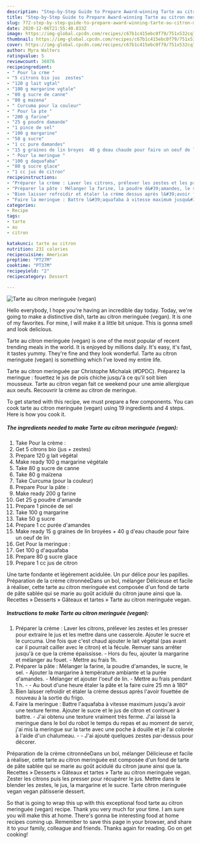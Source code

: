 ```yaml
---
description: "Step-by-Step Guide to Prepare Award-winning Tarte au citron meringuée (vegan)"
title: "Step-by-Step Guide to Prepare Award-winning Tarte au citron meringuée (vegan)"
slug: 772-step-by-step-guide-to-prepare-award-winning-tarte-au-citron-meringuee-vegan
date: 2020-12-06T21:55:40.833Z
image: https://img-global.cpcdn.com/recipes/c67b1c415ebc0f79/751x532cq70/tarte-au-citron-meringuee-vegan-photo-principale-de-la-recette.jpg
thumbnail: https://img-global.cpcdn.com/recipes/c67b1c415ebc0f79/751x532cq70/tarte-au-citron-meringuee-vegan-photo-principale-de-la-recette.jpg
cover: https://img-global.cpcdn.com/recipes/c67b1c415ebc0f79/751x532cq70/tarte-au-citron-meringuee-vegan-photo-principale-de-la-recette.jpg
author: Myra Walters
ratingvalue: 5
reviewcount: 36076
recipeingredient:
- " Pour la crme "
- "5 citrons bio jus  zestes"
- "120 g lait vgtal"
- "100 g margarine vgtale"
- "80 g sucre de canne"
- "80 g mazena"
- " Curcuma pour la couleur"
- " Pour la pte "
- "200 g farine"
- "25 g poudre damande"
- "1 pince de sel"
- "100 g margarine"
- "50 g sucre"
- "1 cc pure damandes"
- "15 g graines de lin broyes  40 g deau chaude pour faire un oeuf de lin"
- " Pour la meringue "
- "100 g daquafaba"
- "80 g sucre glace"
- "1 cc jus de citron"
recipeinstructions:
- "Préparer la crème : Laver les citrons, prélever les zestes et les presser pour extraire le jus et les mettre dans une casserole. Ajouter le sucre et le curcuma. Une fois que c&#39;est chaud ajouter le lait végétal (pas avant car il pourrait cailler avec le citron) et la fécule. Remuer sans arrêter jusqu&#39;à ce que la crème épaississe. Hors du feu, ajouter la margarine et mélanger au fouet. Mettre au frais 1h."
- "Préparer la pâte : Mélanger la farine, la poudre d&#39;amandes, le sucre, le sel. Ajouter la margarine à température ambiante et la purée d&#39;amandes. Mélanger et ajouter l&#39;oeuf de lin. Mettre au frais pendant 1 h.  Au bout d&#39;une heure étaler la pâte et la faire cuire 25 mn à 180°"
- "Bien laisser refroidir et étaler la crème dessus après l&#39;avoir fouettée de nouveau à la sortie du frigo."
- "Faire la meringue : Battre l&#39;aquafaba à vitesse maximum jusqu&#39;à avoir une texture ferme. Ajouter le sucre et le jus de citron et continuer à battre. J&#39;ai obtenu une texture vraiment très ferme. J&#39;ai laissé la meringue dans le bol du robot le temps du repas et au moment de servir, j&#39;ai mis la meringue sur la tarte avec une poche à douille et je l&#39;ai colorée à l&#39;aide d&#39;un chalumeau.  J&#39;ai ajouté quelques zestes par-dessus pour décorer."
categories:
- Recipe
tags:
- tarte
- au
- citron

katakunci: tarte au citron 
nutrition: 231 calories
recipecuisine: American
preptime: "PT27M"
cooktime: "PT37M"
recipeyield: "2"
recipecategory: Dessert

---
```



![Tarte au citron meringuée (vegan)](https://img-global.cpcdn.com/recipes/c67b1c415ebc0f79/751x532cq70/tarte-au-citron-meringuee-vegan-photo-principale-de-la-recette.jpg)

Hello everybody, I hope you're having an incredible day today. Today, we're going to make a distinctive dish, tarte au citron meringuée (vegan). It is one of my favorites. For mine, I will make it a little bit unique. This is gonna smell and look delicious.

Tarte au citron meringuée (vegan) is one of the most popular of recent trending meals in the world. It is enjoyed by millions daily. It's easy, it's fast, it tastes yummy. They're fine and they look wonderful. Tarte au citron meringuée (vegan) is something which I've loved my entire life.

Tarte au citron meringuée par Christophe Michalak (#DPDC). Préparez la meringue : fouettez le jus de pois chiche jusqu&#39;à ce qu&#39;il soit bien mousseux. Tarte au citron vegan fait ce weekend pour une amie allergique aux oeufs. Recouvrir la crème au citron de meringue.


To get started with this recipe, we must prepare a few components. You can cook tarte au citron meringuée (vegan) using 19 ingredients and 4 steps. Here is how you cook it.

<!--inarticleads1-->

##### The ingredients needed to make Tarte au citron meringuée (vegan):

1. Take  Pour la crème :
1. Get 5 citrons bio (jus + zestes)
1. Prepare 120 g lait végétal
1. Make ready 100 g margarine végétale
1. Take 80 g sucre de canne
1. Take 80 g maïzena
1. Take  Curcuma (pour la couleur)
1. Prepare  Pour la pâte :
1. Make ready 200 g farine
1. Get 25 g poudre d&#39;amande
1. Prepare 1 pincée de sel
1. Take 100 g margarine
1. Take 50 g sucre
1. Prepare 1 cc purée d&#39;amandes
1. Make ready 15 g graines de lin broyées + 40 g d&#39;eau chaude pour faire un oeuf de lin
1. Get  Pour la meringue :
1. Get 100 g d&#39;aquafaba
1. Prepare 80 g sucre glace
1. Prepare 1 cc jus de citron


Une tarte fondante et légèrement acidulée. Un pur délice pour les papilles. Préparation de la crème citronnéeDans un bol, mélanger Délicieuse et facile à réaliser, cette tarte au citron meringuée est composée d&#39;un fond de tarte de pâte sablée qui se marie au goût acidulé du citron jaune ainsi que la. Recettes » Desserts » Gâteaux et tartes » Tarte au citron meringuée vegan. 

<!--inarticleads2-->

##### Instructions to make Tarte au citron meringuée (vegan):

1. Préparer la crème : Laver les citrons, prélever les zestes et les presser pour extraire le jus et les mettre dans une casserole. Ajouter le sucre et le curcuma. Une fois que c&#39;est chaud ajouter le lait végétal (pas avant car il pourrait cailler avec le citron) et la fécule. Remuer sans arrêter jusqu&#39;à ce que la crème épaississe. - Hors du feu, ajouter la margarine et mélanger au fouet. - Mettre au frais 1h.
1. Préparer la pâte : Mélanger la farine, la poudre d&#39;amandes, le sucre, le sel. - Ajouter la margarine à température ambiante et la purée d&#39;amandes. - Mélanger et ajouter l&#39;oeuf de lin. - Mettre au frais pendant 1 h. -  - Au bout d&#39;une heure étaler la pâte et la faire cuire 25 mn à 180°
1. Bien laisser refroidir et étaler la crème dessus après l&#39;avoir fouettée de nouveau à la sortie du frigo.
1. Faire la meringue : Battre l&#39;aquafaba à vitesse maximum jusqu&#39;à avoir une texture ferme. Ajouter le sucre et le jus de citron et continuer à battre. - J&#39;ai obtenu une texture vraiment très ferme. J&#39;ai laissé la meringue dans le bol du robot le temps du repas et au moment de servir, j&#39;ai mis la meringue sur la tarte avec une poche à douille et je l&#39;ai colorée à l&#39;aide d&#39;un chalumeau. -  - J&#39;ai ajouté quelques zestes par-dessus pour décorer.


Préparation de la crème citronnéeDans un bol, mélanger Délicieuse et facile à réaliser, cette tarte au citron meringuée est composée d&#39;un fond de tarte de pâte sablée qui se marie au goût acidulé du citron jaune ainsi que la. Recettes » Desserts » Gâteaux et tartes » Tarte au citron meringuée vegan. Zester les citrons puis les presser pour récupérer le jus. Mettre dans le blender les zestes, le jus, la margarine et le sucre. Tarte citron meringuée vegan vegan pâtisserie dessert. 

So that is going to wrap this up with this exceptional food tarte au citron meringuée (vegan) recipe. Thank you very much for your time. I am sure you will make this at home. There's gonna be interesting food at home recipes coming up. Remember to save this page in your browser, and share it to your family, colleague and friends. Thanks again for reading. Go on get cooking!
